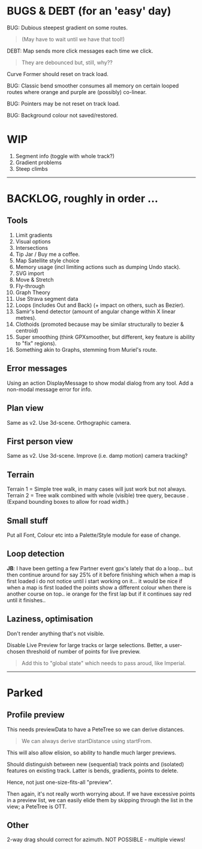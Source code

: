 
# BUGS & DEBT (for an 'easy' day)

BUG: Dubious steepest gradient on some routes. 
> (May have to wait until we have that tool!)

DEBT: Map sends more click messages each time we click. 
> They are debounced but, still, why??

Curve Former should reset on track load.

BUG: Classic bend smoother consumes all memory on certain looped routes where
orange and purple are (possibly) co-linear.

BUG: Pointers may be not reset on track load.

BUG: Background colour not saved/restored.

# WIP

1. Segment info (toggle with whole track?)
2. Gradient problems
3. Steep climbs


---

# BACKLOG, roughly in order ...

## Tools

1. Limit gradients
2. Visual options
3. Intersections
4. Tip Jar / Buy me a coffee.
5. Map Satellite style choice
6. Memory usage (incl limiting actions such as dumping Undo stack).
7. SVG import
8. Move & Stretch
9. Fly-through
10. Graph Theory
11. Use Strava segment data
12. Loops (includes Out and Back) (+ impact on others, such as Bezier).
13. Samir's bend detector (amount of angular change within X linear metres).
14. Clothoids (promoted because may be similar structurally to bezier & centroid)
15. Super smoothing  (think GPXsmoother, but different, key feature is ability to "fix" regions).
16. Something akin to Graphs, stemming from Muriel's route.

## Error messages

Using an action DisplayMessage to show modal dialog from any tool. 
Add a non-modal message error for info.

## Plan view

Same as v2. Use 3d-scene. Orthographic camera.

## First person view

Same as v2. Use 3d-scene. Improve (i.e. damp motion) camera tracking?

## Terrain

Terrain 1 = Simple tree walk, in many cases will just work but not always.
Terrain 2 = Tree walk combined with whole (visible) tree query, because <track loops>.
(Expand bounding boxes to allow for road width.)

## Small stuff

Put all Font, Colour etc into a Palette/Style module for ease of change.

## Loop detection

**JB**: I have been getting a few Partner event gpx's lately that do a loop... but then continue around for say 25% of it before finishing which when a map is first loaded i do not notice until i start working on it... it would be nice if when a map is first loaded the points show a different colour when there is another course on top.. ie orange for the first lap but if it continues say red until it finishes..

## Laziness, optimisation

Don't render anything that's not visible.

Disable Live Preview for large tracks or large selections.
Better, a user-chosen threshold of number of points for live preview.
> Add this to "global state" which needs to pass aroud, like Imperial.

---

# Parked

## Profile preview

This needs previewData to have a PeteTree so we can derive distances.
> We can always derive startDistance using startFrom.

This will also allow elision, so ability to handle much larger previews.

Should distinguish between new (sequential) track points and (isolated) features
on existing track. Latter is bends, gradients, points to delete.

Hence, not just one-size-fits-all "preview".

Then again, it's not really worth worrying about. If we have excessive points
in a preview list, we can easily elide them by skipping through the list in the
view; a PeteTree is OTT.

## Other 

2-way drag should correct for azimuth. NOT POSSIBLE - multiple views!

